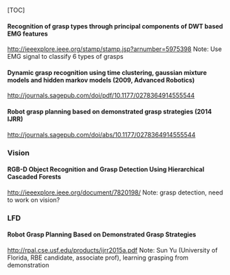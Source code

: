 [TOC]



#### Recognition of grasp types through principal components of DWT based EMG features
http://ieeexplore.ieee.org/stamp/stamp.jsp?arnumber=5975398
Note: Use EMG signal to classify 6 types of grasps

#### Dynamic grasp recognition using time clustering, gaussian mixture models and hidden markov models (2009, Advanced Robotics)
http://journals.sagepub.com/doi/pdf/10.1177/0278364914555544

#### Robot grasp planning based on demonstrated grasp strategies (2014 IJRR)
http://journals.sagepub.com/doi/abs/10.1177/0278364914555544

### Vision

#### RGB-D Object Recognition and Grasp Detection Using Hierarchical Cascaded Forests
http://ieeexplore.ieee.org/document/7820198/
Note: grasp detection, need to work on vision?


### LFD

#### Robot Grasp Planning Based on Demonstrated Grasp Strategies
http://rpal.cse.usf.edu/products/ijrr2015a.pdf
Note: Sun Yu (University of Florida, RBE candidate, associate prof), learning grasping from demonstration

